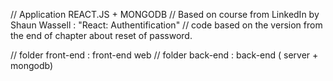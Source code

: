// Application REACT.JS + MONGODB
// Based on course from LinkedIn by Shaun Wassell : "React: Authentification"
// code based on the version from the end of chapter about reset of password.


// folder front-end : front-end web
// folder back-end : back-end ( server + mongodb)
